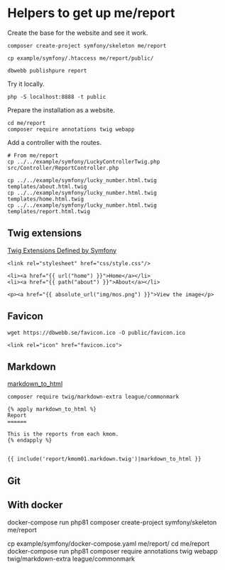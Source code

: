Helpers to get up me/report
============================

Create the base for the website and see it work.

```
composer create-project symfony/skeleton me/report

cp example/symfony/.htaccess me/report/public/

dbwebb publishpure report
```

Try it locally.

```
php -S localhost:8888 -t public
```

Prepare the installation as a website.

```
cd me/report
composer require annotations twig webapp
```

Add a controller with the routes.

```
# From me/report
cp ../../example/symfony/LuckyControllerTwig.php src/Controller/ReportController.php

cp ../../example/symfony/lucky_number.html.twig templates/about.html.twig
cp ../../example/symfony/lucky_number.html.twig templates/home.html.twig
cp ../../example/symfony/lucky_number.html.twig templates/report.html.twig
```



Twig extensions
----------------------------

[Twig Extensions Defined by Symfony](https://symfony.com/doc/current/reference/twig_reference.html)

```
<link rel="stylesheet" href="css/style.css"/>

<li><a href="{{ url("home") }}">Home</a></li>
<li><a href="{{ path("about") }}">About</a></li>

<p><a href="{{ absolute_url("img/mos.png") }}">View the image</p>
```



Favicon
----------------------------

```
wget https://dbwebb.se/favicon.ico -O public/favicon.ico
```

```
<link rel="icon" href="favicon.ico">
```



Markdown
----------------------------

[markdown_to_html](https://twig.symfony.com/doc/3.x/filters/markdown_to_html.html)

```
composer require twig/markdown-extra league/commonmark
```

```
{% apply markdown_to_html %}
Report
======

This is the reports from each kmom.
{% endapply %}


{{ include('report/kmom01.markdown.twig')|markdown_to_html }}
```



Git
----------------------------



With docker
----------------------------

docker-compose run php81 composer create-project symfony/skeleton me/report

cp example/symfony/docker-compose.yaml me/report/
cd me/report
docker-compose run php81 composer require annotations twig webapp twig/markdown-extra league/commonmark
